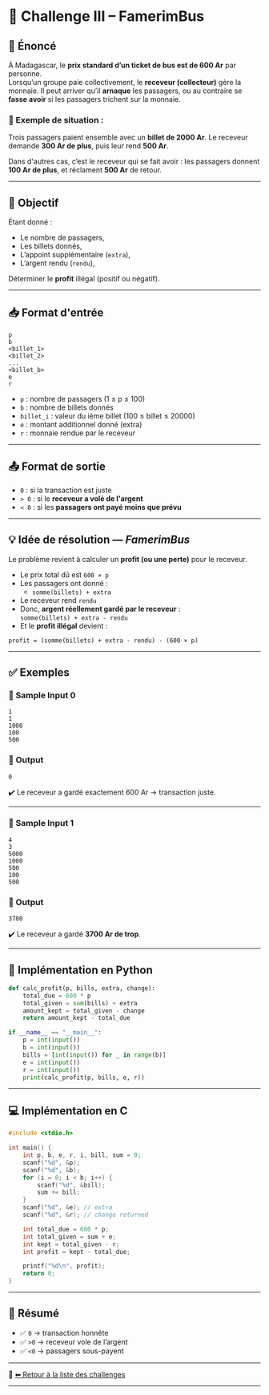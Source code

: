 # 🚌 Challenge III – FamerimBus 

## 📝 Énoncé

À Madagascar, le **prix standard d’un ticket de bus est de 600 Ar** par personne.  
Lorsqu’un groupe paie collectivement, le **receveur (collecteur)** gère la monnaie. Il peut arriver qu’il **arnaque** les passagers, ou au contraire se **fasse avoir** si les passagers trichent sur la monnaie.

### 🧾 Exemple de situation :

Trois passagers paient ensemble avec un **billet de 2000 Ar**. Le receveur demande **300 Ar de plus**, puis leur rend **500 Ar**.

Dans d'autres cas, c’est le receveur qui se fait avoir : les passagers donnent **100 Ar de plus**, et réclament **500 Ar** de retour.

---

## 🎯 Objectif

Étant donné :
- Le nombre de passagers,
- Les billets donnés,
- L’appoint supplémentaire (`extra`),
- L’argent rendu (`rendu`),

Déterminer le **profit** illégal (positif ou négatif).

---

## 📥 Format d'entrée

```
p
b
<billet_1>
<billet_2>
...
<billet_b>
e
r
```

- `p` : nombre de passagers (1 ≤ p ≤ 100)
- `b` : nombre de billets donnés
- `billet_i` : valeur du ième billet (100 ≤ billet ≤ 20000)
- `e` : montant additionnel donné (extra)
- `r` : monnaie rendue par le receveur

---

## 📤 Format de sortie

- `0` : si la transaction est juste
- `> 0` : si le **receveur a volé de l'argent**
- `< 0` : si les **passagers ont payé moins que prévu**

---

## 💡 Idée de résolution — *FamerimBus*

Le problème revient à calculer un **profit (ou une perte)** pour le receveur.

- Le prix total dû est `600 × p`
- Les passagers ont donné :
  - `somme(billets) + extra`
- Le receveur rend `rendu`
- Donc, **argent réellement gardé par le receveur** :  
  `somme(billets) + extra - rendu`
- Et le **profit illégal** devient :

```text
profit = (somme(billets) + extra - rendu) - (600 × p)
```

---

## ✅ Exemples

### 🔢 Sample Input 0
```
1
1
1000
100
500
```

### 🎯 Output
```
0
```

✔️ Le receveur a gardé exactement 600 Ar → transaction juste.

---

### 🔢 Sample Input 1
```
4
3
5000
1000
500
100
500
```

### 🎯 Output
```
3700
```

✔️ Le receveur a gardé **3700 Ar de trop**.

---

## 🐍 Implémentation en Python

```python
def calc_profit(p, bills, extra, change):
    total_due = 600 * p
    total_given = sum(bills) + extra
    amount_kept = total_given - change
    return amount_kept - total_due

if __name__ == "__main__":
    p = int(input())
    b = int(input())
    bills = [int(input()) for _ in range(b)]
    e = int(input())
    r = int(input())
    print(calc_profit(p, bills, e, r))
```

---

## 💻 Implémentation en C

```c
#include <stdio.h>

int main() {
    int p, b, e, r, i, bill, sum = 0;
    scanf("%d", &p);
    scanf("%d", &b);
    for (i = 0; i < b; i++) {
        scanf("%d", &bill);
        sum += bill;
    }
    scanf("%d", &e); // extra
    scanf("%d", &r); // change returned

    int total_due = 600 * p;
    int total_given = sum + e;
    int kept = total_given - r;
    int profit = kept - total_due;

    printf("%d\n", profit);
    return 0;
}
```

---

## 📌 Résumé

- ✅ `0` → transaction honnête
- ✅ `>0` → receveur vole de l’argent
- ✅ `<0` → passagers sous-payent

---

📂 [⬅ Retour à la liste des challenges](../)

---
